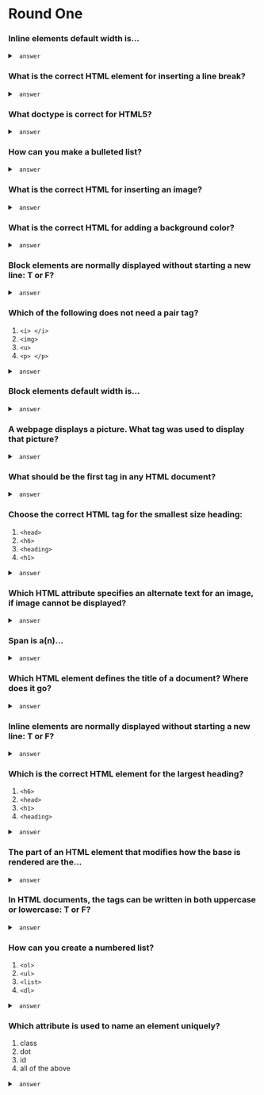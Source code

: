 Round One
=========

### Inline elements default width is... 

<details>
<summary> <code> answer </code> </summary>
<br>
only what they need

</details>


### What is the correct HTML element for inserting a line break? 

<details>
<summary> <code> answer </code> </summary>
<br>

`<br>`

</details>


### What doctype is correct for HTML5? 

<details>
<summary> <code> answer </code> </summary>
<br>

`<!DOCTYPE html>`

</details>


### How can you make a bulleted list? 

<details>
<summary> <code> answer </code> </summary>
<br>
    
`<ul>`

</details>


### What is the correct HTML for inserting an image? 

<details>
<summary> <code> answer </code> </summary>
<br>

`img src = “image.jpg" alt = “MyImage"`

</details>


### What is the correct HTML for adding a background color? 

<details>
<summary> <code> answer </code> </summary>
<br>

- `body style = “background-color: yellow;”`
- `background-color` is not a CSS style reference
- inline styling is the only option

</details>


### Block elements are normally displayed without starting a new line: T or F?

<details>
<summary> <code> answer </code> </summary>
<br>

- *FALSE*
- forces a new line by occupying the entire width of the block above 

</details>


### Which of the following does not need a pair tag?

1. `<i> </i>`   
2. `<img>` 
3. `<u>`
4. `<p> </p>`

<details>
<summary> <code> answer </code> </summary>
<br>

2. `<img>` 

</details>


### Block elements default width is... 

<details>
<summary> <code> answer </code> </summary>
<br>

- the full width of the page. 
- inline elements only take what they need while block elements take the entire width

</details>


### A webpage displays a picture. What tag was used to display that picture? 

<details>
<summary> <code> answer </code> </summary>
<br>

- `<img>`
- the “tag” refers to the beginning of the entire line of command in HTML, not attributes 
    - like `src=` or `style=` or `class=` designations within the tag

</details>

### What should be the first tag in any HTML document? 

<details>
<summary> <code> answer </code> </summary>
<br>

`<html>`

</details>


### Choose the correct HTML tag for the smallest size heading:

1. `<head>`   
2. `<h6>`   
3. `<heading>`
4. `<h1>`

<details>
<summary> <code> answer </code> </summary>
<br>
  
2. `<h6>`   

</details>


### Which HTML attribute specifies an alternate text for an image, if image cannot be displayed? 

<details>
<summary> <code> answer </code> </summary>
<br>

`<alt>`

</details>


### Span is a(n)... 

<details>
<summary> <code> answer </code> </summary>
<br>

`<inline element>`

</details>


### Which HTML element defines the title of a document? Where does it go? 

<details>
<summary> <code> answer </code> </summary>
<br>

- `<title>`
- inside of the `<head>` 

</details>


### Inline elements are normally displayed without starting a new line: T or F?

<details>
<summary> <code> answer </code> </summary>
<br>

*TRUE*

</details>


### Which is the correct HTML element for the largest heading?
1. `<h6>`      
2. `<head>`  
3. `<h1>`
4. `<heading>` 

<details>
<summary> <code> answer </code> </summary>
<br>

3. `<h1>`

</details>


### The part of an HTML element that modifies how the base is rendered are the... 

<details>
<summary> <code> answer </code> </summary>
<br>

attributes. 

</details>


### In HTML documents, the tags can be written in both uppercase or lowercase: T or F?

<details>
<summary> <code> answer </code> </summary>
<br>

- *TRUE*
- HTML is case insensitive. It has no preference. 

</details>


### How can you create a numbered list?
1. `<ol>`          
2. `<ul>`
3. `<list>`        
4. `<dl>`

<details>
<summary> <code> answer </code> </summary>
<br>

1. `<ol>` 

</details>


### Which attribute is used to name an element uniquely?
1. class      
2. dot
3. id      
4. all of the above

<details>
<summary> <code> answer </code> </summary>
<br>

3. id

</details> 